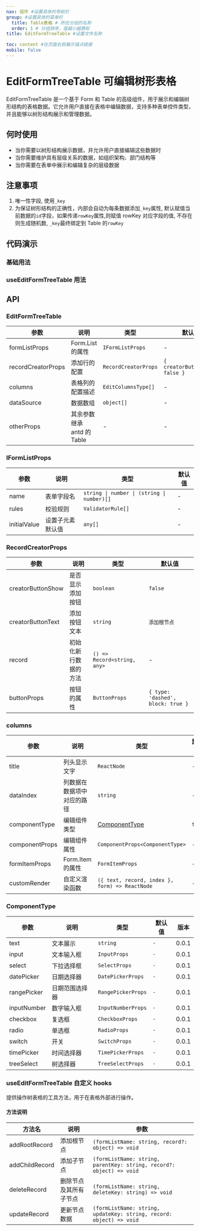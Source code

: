 ```yaml
---
nav: 组件 #设置具体的导航栏
group: #设置具体的菜单栏
  title: Table表格 # 所在分组的名称
  order: 1 # 分组排序，值越小越靠前
title: EditFormTreeTable #设置文件名称

toc: content #在页面右侧展示锚点链接
mobile: false
---
```


# EditFormTreeTable 可编辑树形表格

EditFormTreeTable 是一个基于 Form 和 Table 的高级组件，用于展示和编辑树形结构的表格数据。它允许用户直接在表格中编辑数据，支持多种表单控件类型，并且能够以树形结构展示和管理数据。

## 何时使用

- 当你需要以树形结构展示数据，并允许用户直接编辑这些数据时
- 当你需要维护具有层级关系的数据，如组织架构、部门结构等
- 当你需要在表单中展示和编辑复杂的层级数据

## 注意事项

1. 唯一性字段, 使用`_key`
2. 为保证树形结构的正确性，内部会自动为每条数据添加`_key`属性, 默认赋值当前数据的`id`字段，如果传递`rowKey`属性,则赋值 rowKey 对应字段的值, 不存在则生成随机数, `_key`最终绑定到 Table 的`rowKey`

## 代码演示

### 基础用法

<code src="./demo/baseEditFormTreeTable/index.tsx"></code>

### useEditFormTreeTable 用法

<code src="./demo/editFormTreeTable/index.tsx"></code>

## API

### EditFormTreeTable

| 参数               | 说明                       | 类型                 | 默认值                         |
| ------------------ | -------------------------- | -------------------- | ------------------------------ |
| formListProps      | Form.List 的属性           | `IFormListProps`     | -                              |
| recordCreatorProps | 添加行的配置               | `RecordCreatorProps` | `{ creatorButtonShow: false }` |
| columns            | 表格列的配置描述           | `EditColumnsType[]`  | -                              |
| dataSource         | 数据数组                   | `object[]`           | -                              |
| otherProps         | 其余参数继承 antd 的 Table | -                    | -                              |

### IFormListProps

| 参数         | 说明             | 类型                                       | 默认值 |
| ------------ | ---------------- | ------------------------------------------ | ------ |
| name         | 表单字段名       | `string \| number \| (string \| number)[]` | -      |
| rules        | 校验规则         | `ValidatorRule[]`                          | -      |
| initialValue | 设置子元素默认值 | `any[]`                                    | -      |

### RecordCreatorProps

| 参数              | 说明                 | 类型                        | 默认值                            |
| ----------------- | -------------------- | --------------------------- | --------------------------------- |
| creatorButtonShow | 是否显示添加按钮     | `boolean`                   | `false`                           |
| creatorButtonText | 添加按钮文本         | `string`                    | `添加根节点`                      |
| record            | 初始化新行数据的方法 | `() => Record<string, any>` | -                                 |
| buttonProps       | 按钮的属性           | `ButtonProps`               | `{ type: 'dashed', block: true }` |

### columns

| 参数           | 说明                       | 类型                                           | 默认值 |
| -------------- | -------------------------- | ---------------------------------------------- | ------ |
| title          | 列头显示文字               | `ReactNode`                                    | -      |
| dataIndex      | 列数据在数据项中对应的路径 | `string`                                       | -      |
| componentType  | 编辑组件类型               | [ComponentType](#componenttype)                | `text` |
| componentProps | 编辑组件属性               | `ComponentProps<ComponentType>`                | -      |
| formItemProps  | Form.Item 的属性           | `FormItemProps`                                | -      |
| customRender   | 自定义渲染函数             | `({ text, record, index }, form) => ReactNode` | -      |

### ComponentType

| 参数        | 说明           | 类型               | 默认值 | 版本  |
| ----------- | -------------- | ------------------ | ------ | ----- |
| text        | 文本展示       | `string`           | `-`    | 0.0.1 |
| input       | 文本输入框     | `InputProps`       | `-`    | 0.0.1 |
| select      | 下拉选择框     | `SelectProps`      | `-`    | 0.0.1 |
| datePicker  | 日期选择器     | `DatePickerProps`  | `-`    | 0.0.1 |
| rangePicker | 日期范围选择器 | `RangePickerProps` | `-`    | 0.0.1 |
| inputNumber | 数字输入框     | `InputNumberProps` | `-`    | 0.0.1 |
| checkbox    | 复选框         | `CheckboxProps`    | `-`    | 0.0.1 |
| radio       | 单选框         | `RadioProps`       | `-`    | 0.0.1 |
| switch      | 开关           | `SwitchProps`      | `-`    | 0.0.1 |
| timePicker  | 时间选择器     | `TimePickerProps`  | `-`    | 0.0.1 |
| treeSelect  | 树选择器       | `TreeSelectProps`  | `-`    | 0.0.1 |

### useEditFormTreeTable 自定义 hooks

提供操作树表格的工具方法，用于在表格外部进行操作。

#### 方法说明

| 方法名         | 说明                   | 参数                                                                 |
| -------------- | ---------------------- | -------------------------------------------------------------------- |
| addRootRecord  | 添加根节点             | `(formListName: string, record?: object) => void`                    |
| addChildRecord | 添加子节点             | `(formListName: string, parentKey: string, record?: object) => void` |
| deleteRecord   | 删除节点及其所有子节点 | `(formListName: string, deleteKey: string) => void`                  |
| updateRecord   | 更新节点数据           | `(formListName: string, updateKey: string, record: object) => void`  |
